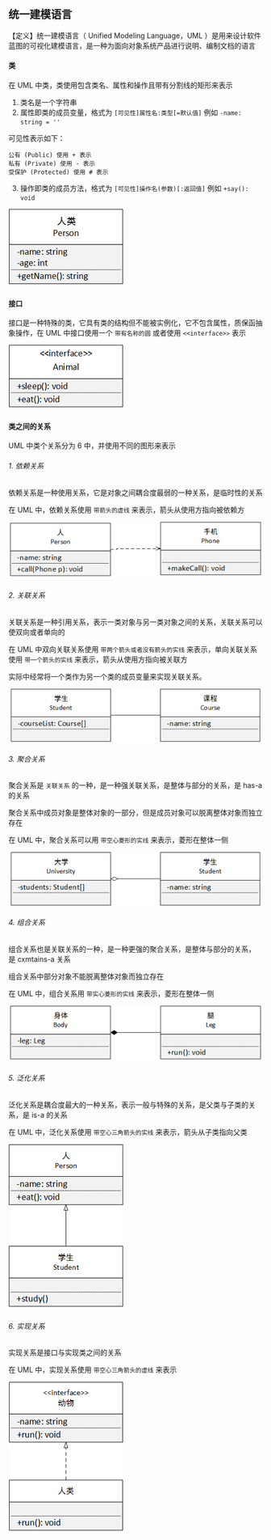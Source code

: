 ## 统一建模语言

【定义】统一建模语言（ Unified Modeling Language，UML ）是用来设计软件蓝图的可视化建模语言，是一种为面向对象系统产品进行说明、编制文档的语言



#### 类

在 UML 中类，类使用包含类名、属性和操作且带有分割线的矩形来表示

1. 类名是一个字符串
2. 属性即类的成员变量，格式为 `[可见性]属性名:类型[=默认值]` 例如 `-name: string = ''`

可见性表示如下：

```
公有 (Public) 使用 + 表示
私有 (Private) 使用 - 表示
受保护 (Protected) 使用 # 表示
```

3. 操作即类的成员方法，格式为 `[可见性]操作名(参数)[:返回值]` 例如 `+say(): void`

![](./uml/uml-class.png)



#### 接口

接口是一种特殊的类，它具有类的结构但不能被实例化，它不包含属性，质保函抽象操作，在 UML 中接口使用一个 `带有名称的圆` 或者使用 `<<interface>>` 表示

![](./uml/uml-interface.png)



#### 类之间的关系

UML 中类个关系分为 6 中，并使用不同的图形来表示

###### 1. 依赖关系

依赖关系是一种使用关系，它是对象之间耦合度最弱的一种关系，是临时性的关系

在 UML 中，依赖关系使用 `带箭头的虚线` 来表示，箭头从使用方指向被依赖方

![](./uml/uml-relation-dep.png)



###### 2. 关联关系

关联关系是一种引用关系，表示一类对象与另一类对象之间的关系，关联关系可以使双向或者单向的

在 UML 中双向关联关系使用 `带两个箭头或者没有箭头的实线` 来表示，单向关联关系使用 `带一个箭头的实线` 来表示，箭头从使用方指向被关联方

实际中经常将一个类作为另一个类的成员变量来实现关联关系。

![](./uml/uml-relation-link.png)



###### 3. 聚合关系

聚合关系是 `关联关系` 的一种，是一种强关联关系，是整体与部分的关系，是 has-a 的关系

聚合关系中成员对象是整体对象的一部分，但是成员对象可以脱离整体对象而独立存在

在 UML 中，聚合关系可以用 `带空心菱形的实线` 来表示，菱形在整体一侧

![](./uml/uml-relation-juhe.png)



###### 4. 组合关系

组合关系也是关联关系的一种，是一种更强的聚合关系，是整体与部分的关系， 是 cxmtains-a 关系

组合关系中部分对象不能脱离整体对象而独立存在

在 UML 中，组合关系用 `带实心菱形的实线` 来表示，菱形在整体一侧

![](./uml/uml-relation-zuhe.png)



###### 5. 泛化关系

泛化关系是耦合度最大的一种关系，表示一般与特殊的关系，是父类与子类的关系，是 is-a 的关系

在 UML 中，泛化关系使用 `带空心三角箭头的实线` 来表示，箭头从子类指向父类

![](./uml/uml-relation-fanhua.png)



###### 6. 实现关系

实现关系是接口与实现类之间的关系

在 UML 中，实现关系使用 `带空心三角箭头的虚线` 来表示

![](./uml/uml-relation-shixian.png)


